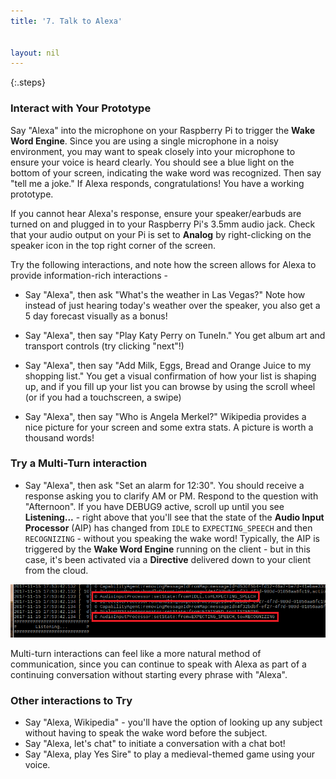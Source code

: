 ```yaml
---
title: '7. Talk to Alexa'


layout: nil
---
```


{:.steps}
### Interact with Your Prototype

Say "Alexa" into the microphone on your Raspberry Pi to trigger the **Wake Word Engine**.  Since you are using a single microphone in a noisy environment, you may want to speak closely into your microphone to ensure your voice is heard clearly.  You should see a blue light on the bottom of your screen, indicating the wake word was recognized.  Then say "tell me a joke." If Alexa responds, congratulations!  You have a working prototype.  

If you cannot hear Alexa's response, ensure your speaker/earbuds are turned on and plugged in to your Raspberry Pi's 3.5mm audio jack.  Check that your audio output on your Pi is set to **Analog** by right-clicking on the speaker icon in the top right corner of the screen.

Try the following interactions, and note how the screen allows for Alexa to provide information-rich interactions -
  

* Say "Alexa", then ask "What's the weather in Las Vegas?"  Note how instead of just hearing today's weather over the speaker, you also get a 5 day forecast visually as a bonus!

* Say "Alexa", then say "Play Katy Perry on TuneIn."  You get album art and transport controls (try clicking "next"!)

* Say "Alexa", then say "Add Milk, Eggs, Bread and Orange Juice to my shopping list."  You get a visual confirmation of how your list is shaping up, and if you fill up your list you can browse by using the scroll wheel (or if you had a touchscreen, a swipe)

* Say "Alexa", then say "Who is Angela Merkel?"  Wikipedia provides a nice picture for your screen and some extra stats.  A picture is worth a thousand words!

### Try a Multi-Turn interaction

* Say "Alexa", then ask "Set an alarm for 12:30".  You should receive a response asking you to clarify AM or PM.  Respond to the question with "Afternoon".  If you have DEBUG9 active, scroll up until you see **Listening...** - right above that you'll see that the state of the **Audio Input Processor** (AIP) has changed from `IDLE` to `EXPECTING_SPEECH` and then `RECOGNIZING` - without you speaking the wake word!  Typically, the AIP is triggered by the **Wake Word Engine** running on the client - but in this case, it's been activated via a **Directive** delivered down to your client from the cloud.

![AIP_multiturn](../assets/AIP_Multi.png)

Multi-turn interactions can feel like a more natural method of communication, since you can continue to speak with Alexa as part of a continuing conversation without starting every phrase with "Alexa".  

### Other interactions to Try

* Say "Alexa, Wikipedia" - you'll have the option of looking up any subject without having to speak the wake word before the subject.
* Say "Alexa, let's chat" to initiate a conversation with a chat bot!
* Say "Alexa, play Yes Sire" to play a medieval-themed game using your voice.
